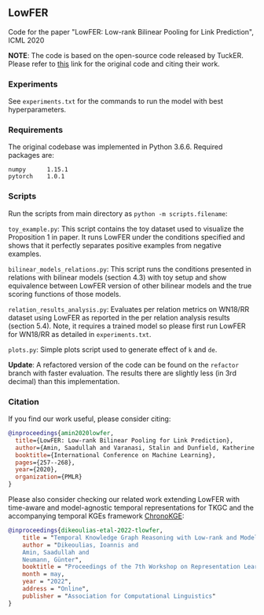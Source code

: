 ## LowFER
Code for the paper "LowFER: Low-rank Bilinear Pooling for Link Prediction", ICML 2020

**NOTE**: The code is based on the open-source code released by TuckER. Please refer to [this](https://github.com/ibalazevic/TuckER) link for the original code and citing their work.

### Experiments
See `experiments.txt` for the commands to run the model with best hyperparameters.

### Requirements
The original codebase was implemented in Python 3.6.6. Required packages are:

    numpy      1.15.1
    pytorch    1.0.1

### Scripts
Run the scripts from main directory as `python -m scripts.filename`:

`toy_example.py`: This script contains the toy dataset used to visualize the Proposition 1 in paper. It runs LowFER under the conditions specified and shows that it perfectly separates positive examples from negative examples.

`bilinear_models_relations.py`: This script runs the conditions presented in relations with bilinear models (section 4.3) with toy setup and show equivalence between LowFER version of other bilinear models and the true scoring functions of those models.

`relation_results_analysis.py`: Evaluates per relation metrics on WN18/RR dataset using LowFER as reported in the per relation analysis results (section 5.4). Note, it requires a trained model so please first run LowFER for WN18/RR as detailed in `experiments.txt`.

`plots.py`: Simple plots script used to generate effect of `k` and `de`.

**Update**: A refactored version of the code can be found on the `refactor` branch with faster evaluation. The results there are slightly less (in 3rd decimal) than this implementation.

### Citation

If you find our work useful, please consider citing:

```bibtex
@inproceedings{amin2020lowfer,
  title={LowFER: Low-rank Bilinear Pooling for Link Prediction},
  author={Amin, Saadullah and Varanasi, Stalin and Dunfield, Katherine Ann and Neumann, G{\"u}nter},
  booktitle={International Conference on Machine Learning},
  pages={257--268},
  year={2020},
  organization={PMLR}
}
```

Please also consider checking our related work extending LowFER with time-aware and model-agnostic temporal representations for TKGC and the accompanying temporal KGEs framework [ChronoKGE](https://github.com/iodike/ChronoKGE):

```bibtex
@inproceedings{dikeoulias-etal-2022-tlowfer,
    title = "Temporal Knowledge Graph Reasoning with Low-rank and Model-agnostic Representations",
    author = "Dikeoulias, Ioannis and
    Amin, Saadullah and 
    Neumann, Günter",
    booktitle = "Proceedings of the 7th Workshop on Representation Learning for NLP",
    month = may,
    year = "2022",
    address = "Online",
    publisher = "Association for Computational Linguistics"
}
```
